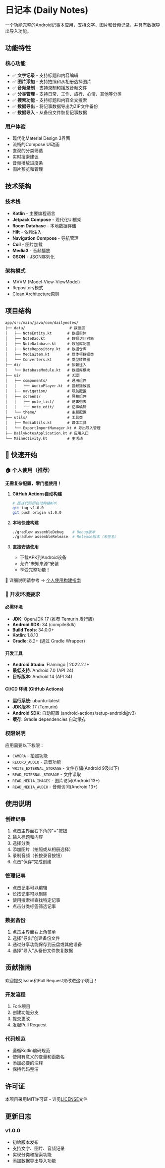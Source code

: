 # 日记本 (Daily Notes)

一个功能完整的Android记事本应用，支持文字、图片和音频记录，并具有数据导出导入功能。

## 功能特性

### 核心功能
- ✅ **文字记录** - 支持标题和内容编辑
- ✅ **图片添加** - 支持拍照和从相册选择图片
- ✅ **音频录制** - 支持录制和播放音频文件
- ✅ **分类管理** - 支持日常、工作、旅行、心情、其他等分类
- ✅ **搜索功能** - 支持标题和内容全文搜索
- ✅ **数据导出** - 将记事数据导出为ZIP文件备份
- ✅ **数据导入** - 从备份文件恢复记事数据

### 用户体验
- 现代化Material Design 3界面
- 流畅的Compose UI动画
- 直观的分类筛选
- 实时搜索建议
- 音频播放进度条
- 图片预览和管理

## 技术架构

### 技术栈
- **Kotlin** - 主要编程语言
- **Jetpack Compose** - 现代化UI框架
- **Room Database** - 本地数据存储
- **Hilt** - 依赖注入
- **Navigation Compose** - 导航管理
- **Coil** - 图片加载
- **Media3** - 音频播放
- **GSON** - JSON序列化

### 架构模式
- MVVM (Model-View-ViewModel)
- Repository模式
- Clean Architecture原则

## 项目结构

```
app/src/main/java/com/dailynotes/
├── data/                    # 数据层
│   ├── NoteEntity.kt       # 数据实体
│   ├── NoteDao.kt          # 数据访问对象
│   ├── NoteDatabase.kt     # 数据库配置
│   ├── NoteRepository.kt   # 数据仓库
│   ├── MediaItem.kt        # 媒体项数据类
│   └── Converters.kt       # 类型转换器
├── di/                     # 依赖注入
│   └── DatabaseModule.kt   # 数据库模块
├── ui/                     # UI层
│   ├── components/         # 通用组件
│   │   └── AudioPlayer.kt  # 音频播放器
│   ├── navigation/         # 导航配置
│   ├── screens/            # 屏幕组件
│   │   ├── note_list/      # 记事列表
│   │   └── note_edit/      # 记事编辑
│   └── theme/              # 主题配置
├── utils/                  # 工具类
│   ├── MediaUtils.kt       # 媒体工具
│   └── ExportImportManager.kt # 导出导入管理
├── DailyNotesApplication.kt # 应用入口
└── MainActivity.kt         # 主活动
```

## 🚀 快速开始

### 🏠 个人使用（推荐）
**无需复杂配置，零门槛使用！**

1. **GitHub Actions自动构建**
   ```bash
   # 推送代码即自动构建APK
   git tag v1.0.0
   git push origin v1.0.0
   ```

2. **本地快速构建**  
   ```bash
   ./gradlew assembleDebug    # Debug版本
   ./gradlew assembleRelease  # Release版本（未签名）
   ```

3. **直接安装使用**
   - 下载APK到Android设备
   - 允许"未知来源"安装
   - 享受完整功能！

📖 详细说明请参考 → [个人使用构建指南](PERSONAL_BUILD_GUIDE.md)

### 🏢 开发环境要求

#### 必需环境
- **JDK**: OpenJDK 17 (推荐 Temurin 发行版)
- **Android SDK**: 34 (compileSdk)
- **Build Tools**: 34.0.0+
- **Kotlin**: 1.8.10
- **Gradle**: 8.2+ (通过 Gradle Wrapper)

#### 开发工具
- **Android Studio**: Flamingo | 2022.2.1+ 
- **最低支持**: Android 7.0 (API 24)
- **目标版本**: Android 14 (API 34)

#### CI/CD 环境 (GitHub Actions)
- **运行系统**: ubuntu-latest
- **JDK版本**: 17 (Temurin)
- **Android SDK**: 自动配置 (android-actions/setup-android@v3)
- **缓存**: Gradle dependencies 自动缓存

### 权限说明
应用需要以下权限：
- `CAMERA` - 拍照功能
- `RECORD_AUDIO` - 录音功能
- `WRITE_EXTERNAL_STORAGE` - 文件存储(Android 9及以下)
- `READ_EXTERNAL_STORAGE` - 文件读取
- `READ_MEDIA_IMAGES` - 图片访问(Android 13+)
- `READ_MEDIA_AUDIO` - 音频访问(Android 13+)

## 使用说明

### 创建记事
1. 点击主界面右下角的"+"按钮
2. 输入标题和内容
3. 选择分类
4. 添加图片（拍照或从相册选择）
5. 录制音频（长按录音按钮）
6. 点击"保存"完成创建

### 管理记事
- 点击记事可以编辑
- 长按记事可以删除
- 使用搜索栏查找特定记事
- 点击分类标签筛选记事

### 数据备份
1. 点击主界面右上角菜单
2. 选择"导出"创建备份文件
3. 通过分享功能保存到云盘或其他设备
4. 选择"导入"从备份文件恢复数据

## 贡献指南

欢迎提交Issue和Pull Request来改进这个项目！

### 开发流程
1. Fork项目
2. 创建功能分支
3. 提交更改
4. 发起Pull Request

### 代码规范
- 遵循Kotlin编码规范
- 使用有意义的变量和函数名
- 添加必要的注释
- 保持代码整洁

## 许可证

本项目采用MIT许可证 - 详见[LICENSE](LICENSE)文件

## 更新日志

### v1.0.0
- 初始版本发布
- 支持文字、图片、音频记录
- 实现分类和搜索功能
- 添加数据导出导入功能